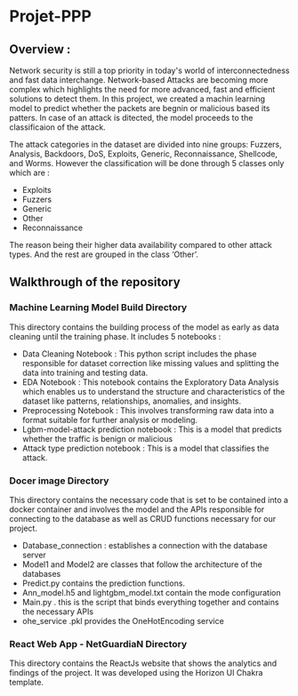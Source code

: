 # Projet-PPP
## Overview :
Network security is still a top priority in today's world of interconnectedness and fast data interchange. Network-based Attacks are becoming more complex which highlights the need for more advanced, fast and efficient solutions to detect them.
In this project, we created a machin learning model to predict whether the packets are begnin or malicious based its patters. In case of an attack is ditected, the model proceeds to the classificaion of the attack.

The attack categories in the dataset are divided into nine groups: Fuzzers, Analysis, Backdoors, DoS, Exploits, Generic, Reconnaissance, Shellcode, and Worms. However the classification will be done through 5 classes only which are  : 
+ Exploits
+ Fuzzers
+ Generic
+ Other
+ Reconnaissance

The reason being their higher data availability compared to other attack types. And the rest are grouped in the class ‘Other’. 

## Walkthrough of the repository
### Machine Learning Model Build Directory 
This directory contains the building process of the model as early as data cleaning until the training phase. It includes 5 notebooks : 
+ Data Cleaning Notebook : This python script includes the phase responsible for dataset correction like missing values and splitting the data into training and testing data.
+ EDA Notebook : This notebook contains the Exploratory Data Analysis which enables us to understand the structure and characteristics of the dataset like patterns, relationships, anomalies, and insights.
+ Preprocessing Notebook : This involves transforming raw data into a format suitable for further analysis or modeling.
+ Lgbm-model-attack prediction notebook : This is a model that predicts whether the traffic is benign or malicious 
+ Attack type prediction notebook : This is a model that classifies the attack. 

### Docer image Directory
This directory contains the necessary code that is set to be contained into a docker container and involves the model and the APIs responsible for connecting to the database as well as CRUD functions necessary for our project.

+ Database_connection : establishes a connection with the database server
+ Model1 and Model2 are classes that follow the architecture of the databases 
+ Predict.py contains the prediction functions.
+ Ann_model.h5 and lightgbm_model.txt contain the mode configuration
+ Main.py . this is the script that binds everything together and contains the necessary APIs
+ ohe_service .pkl provides the OneHotEncoding service  

### React Web App - NetGuardiaN Directory 
This directory contains the ReactJs website that shows the analytics and findings of the project. It was developed using the Horizon UI Chakra template.





